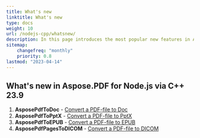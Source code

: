 ```yaml
---
title: What's new 
linktitle: What's new
type: docs
weight: 10
url: /nodejs-cpp/whatsnew/
description: In this page introduces the most popular new features in Aspose.PDF for Node.js that have been introduced in recent releases.
sitemap:
    changefreq: "monthly"
    priority: 0.8
lastmod: "2023-04-14"
---
```


## What's new in Aspose.PDF for Node.js via C++ 23.9

1. **AsposePdfToDoc** - [Convert a PDF-file to Doc](/pdf/nodejs-cpp/conversion/)
1. **AsposePdfToPptX** - [Convert a PDF-file to PptX](/pdf/nodejs-cpp/conversion/)
1. **AsposePdfToEPUB** - [Convert a PDF-file to EPUB](/pdf/nodejs-cpp/conversion/)
1. **AsposePdfPagesToDICOM** - [Convert a PDF-file to DICOM](/pdf/nodejs-cpp/conversion/)

